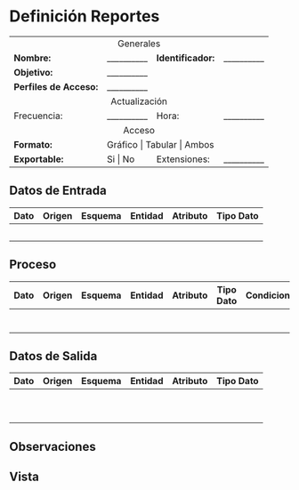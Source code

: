 # Definición Reportes

<table>
  <tbody>
    <tr>
      <td align="center" colspan="4">Generales</td></tr>
    <tr>
    <tr>
      <td><strong>Nombre:</strong></td>
      <td>__________</td>
      <td><strong>Identificador:</strong></td>
      <td>__________</td>
    </tr>
    <tr>
      <td><strong>Objetivo:</strong></td>
      <td colspan="3">__________</td>
    </tr>
    <tr>
      <td><strong>Perfiles de Acceso:</strong></td>
      <td colspan="3">__________</td>
    </tr>
    <tr>
      <td align="center" colspan="4">Actualización</td></tr>
    <tr>
      <td>Frecuencia:</td>
      <td>__________</td>
      <td>Hora:</td>
      <td>__________</td>
    </tr>
    <tr>
      <td align="center" colspan="4">Acceso</td></tr>
    <tr>
    <tr>
      <td><strong>Formato:</strong></td>
      <td colspan="3">Gráfico | Tabular | Ambos</td>
    </tr>
    <tr>
      <td><strong>Exportable:</strong></td>
      <td> Si | No </td>
      <td>Extensiones:</td>
      <td>__________</td>
    </tr>
  </tbody>
</table>

  
## Datos de Entrada
| Dato | Origen | Esquema | Entidad | Atributo | Tipo Dato |
|------|--------|---------|---------|----------|-----------|
||||||
||||||
||||||
||||||
||||||

## Proceso
| Dato | Origen | Esquema | Entidad | Atributo | Tipo Dato | Condicionante | Operacion |
|------|--------|---------|---------|----------|-----------|---------------|-----------|
||||||||
||||||||
||||||||
||||||||
||||||||
||||||||
||||||||

## Datos de Salida
| Dato | Origen | Esquema | Entidad | Atributo | Tipo Dato |
|------|--------|---------|---------|----------|-----------|
||||||
||||||
||||||
||||||
||||||
||||||
||||||
||||||
||||||
||||||

## Observaciones

## Vista
